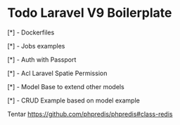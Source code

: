 # Todo Laravel V9 Boilerplate

[*] - Dockerfiles

[*] - Jobs examples

[*] - Auth with Passport

[*] - Acl Laravel Spatie Permission

[*] - Model Base to extend other models

[*] - CRUD Example based on model example

Tentar
https://github.com/phpredis/phpredis#class-redis